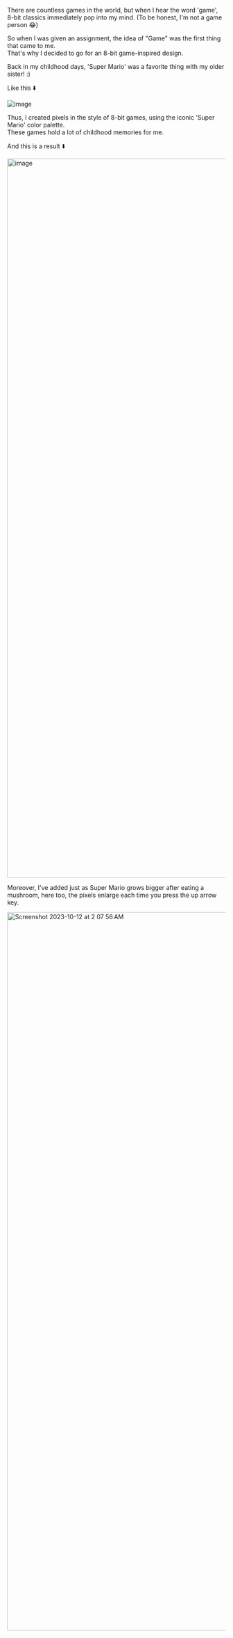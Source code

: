 There are countless games in the world, but when I hear the word 'game', 8-bit classics immediately pop into my mind. 
(To be honest, I'm not a game person 😂)

So when I was given an assignment, the idea of "Game" was the first thing that came to me.  
That's why I decided to go for an 8-bit game-inspired design.

Back in my childhood days, 'Super Mario' was a favorite thing with my older sister! :)

Like this ⬇️

![image](https://github.com/HANNAHYEKIM/hello-world-25/assets/145718273/49aae29a-559c-4c8a-aa47-cf01eef349d2)  


Thus, I created pixels in the style of 8-bit games, using the iconic 'Super Mario' color palette.  
These games hold a lot of childhood memories for me.

And this is a result ⬇️

<img width="1654" alt="image" src="https://github.com/HANNAHYEKIM/hello-world-25/assets/145718273/ce6cf20b-30d4-4a06-9938-ebae74eb7b03">

Moreover, I've added just as Super Mario grows bigger after eating a mushroom, here too, the pixels enlarge each time you press the up arrow key.  

<img width="1652" alt="Screenshot 2023-10-12 at 2 07 56 AM" src="https://github.com/HANNAHYEKIM/hello-world-25/assets/145718273/67ae7778-fdda-4cb2-900e-e7abf05560eb">
